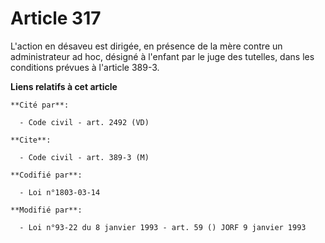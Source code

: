 # Article 317

L'action en désaveu est dirigée, en présence de la mère contre un administrateur ad hoc, désigné à l'enfant par le juge des
tutelles, dans les conditions prévues à l'article 389-3.

**Liens relatifs à cet article**

	**Cité par**:

	  - Code civil - art. 2492 (VD)

	**Cite**:

	  - Code civil - art. 389-3 (M)

	**Codifié par**:

	  - Loi n°1803-03-14

	**Modifié par**:

	  - Loi n°93-22 du 8 janvier 1993 - art. 59 () JORF 9 janvier 1993
